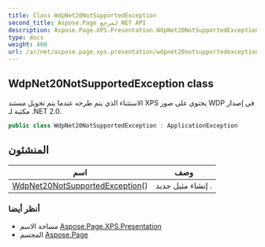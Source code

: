 ```yaml
---
title: Class WdpNet20NotSupportedException
second_title: Aspose.Page لمرجع NET API
description: Aspose.Page.XPS.Presentation.WdpNet20NotSupportedException فصل. الاستثناء الذي يتم طرحه عندما يتم تحويل مستند XPS يحتوي على صور WDP في إصدار مكتبة لـ .NET 2.0.
type: docs
weight: 460
url: /ar/net/aspose.page.xps.presentation/wdpnet20notsupportedexception/
---
```

## WdpNet20NotSupportedException class

الاستثناء الذي يتم طرحه عندما يتم تحويل مستند XPS يحتوي على صور WDP في إصدار مكتبة لـ .NET 2.0.

```csharp
public class WdpNet20NotSupportedException : ApplicationException
```

## المنشئون

| اسم | وصف |
| --- | --- |
| [WdpNet20NotSupportedException](wdpnet20notsupportedexception/)() | إنشاء مثيل جديد . |

### أنظر أيضا

* مساحة الاسم [Aspose.Page.XPS.Presentation](../../aspose.page.xps.presentation/)
* المجسم [Aspose.Page](../../)


